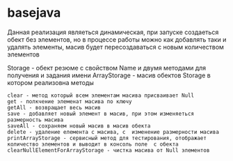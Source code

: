 # basejava

Данная реализация являеться динамическая, при запуске создаеться обект без элементов, но в процессе работы можно как добавлять таки и удалять элементы, масив будет пересоздаваться с новым количеством элементов

Storage - обект резюме с свойством Name и двумя методами для получения и задания имени ArrayStorage - масив обектов Storage в котором реализовна методы

    clear - метод который всем элементам масива присваивает Null
    get - полкчение элеменат масива по ключу
    getAll - возвращает весь масив
    save - добавляет новый элемент в масив, при этом изменяеться размерность масива
    saveAll - сохраняем новый масив в масив обекта
    delete - удаление елемента с масива, с  изменение размерности масива
    printArrayStorage - сервисный метод для тестирования, отображает количество элементов и выводит в консоль поле  с обекта
    clearNullElementForArrayStorage - чистка масива от Null элементов